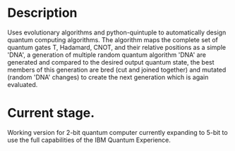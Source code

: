 # Description
Uses evolutionary algorithms and python-quintuple to automatically design quantum computing algorithms. The algorithm maps the complete set of quantum gates T, Hadamard, CNOT, and their relative positions as a simple 'DNA', a generation of multiple random quantum algorithm 'DNA' are generated and compared to the desired output quantum state, the best members of this generation are bred (cut and joined together) and mutated (random 'DNA' changes) to create the next generation which is again evaluated.

# Current stage.
Working version for 2-bit quantum computer currently expanding to 5-bit to use the full capabilities of the IBM Quantum Experience.
